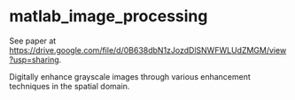 # matlab_image_processing

See paper at https://drive.google.com/file/d/0B638dbN1zJozdDlSNWFWLUdZMGM/view?usp=sharing.

Digitally enhance grayscale images through various enhancement techniques in the spatial domain.
